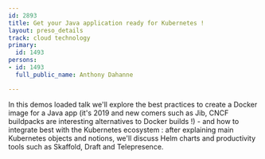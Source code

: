 ```yaml
---
id: 2893
title: Get your Java application ready for Kubernetes !
layout: preso_details
track: cloud technology
primary:
  id: 1493
persons:
- id: 1493
  full_public_name: Anthony Dahanne

---
```

In this demos loaded talk we'll explore the best practices to create a Docker image for a Java app (it's 2019 and new comers such as Jib, CNCF buildpacks are interesting alternatives to Docker builds !) - and how to integrate best with the Kubernetes ecosystem : after explaining main Kubernetes objects and notions, we'll discuss Helm charts and productivity tools such as Skaffold, Draft and Telepresence.
